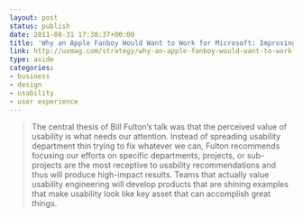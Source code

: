 ```yaml
---
layout: post
status: publish
date: 2011-08-31 17:38:37+00:00
title: 'Why an Apple Fanboy Would Want to Work for Microsoft: Improving the perceived importance of usability within organizations | UX Magazine'
link: http://uxmag.com/strategy/why-an-apple-fanboy-would-want-to-work-for-microsoft
type: aside
categories:
- business
- design
- usability
- user experience
---
```


> The central thesis of Bill Fulton’s talk was that the perceived value of usability is what needs our attention. Instead of spreading usability department thin trying to fix whatever we can, Fulton recommends focusing our efforts on specific departments, projects, or sub-projects are the most receptive to usability recommendations and thus will produce high-impact results. Teams that actually value usability engineering will develop products that are shining examples that make usability look like key asset that can accomplish great things.
